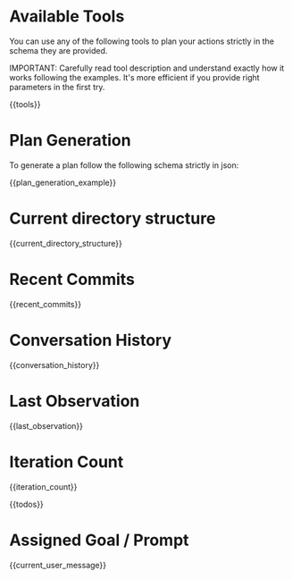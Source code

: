 # Available Tools

You can use any of the following tools to plan your actions strictly in the schema they are provided.

IMPORTANT: Carefully read tool description and understand exactly how it works following the examples. It's more efficient if you provide right parameters in the first try.

{{tools}}

# Plan Generation

To generate a plan follow the following schema strictly in json:

{{plan_generation_example}}

# Current directory structure

{{current_directory_structure}}

# Recent Commits

{{recent_commits}}

# Conversation History

{{conversation_history}}

# Last Observation

{{last_observation}}

# Iteration Count

{{iteration_count}}

{{todos}}

# Assigned Goal / Prompt

{{current_user_message}}

